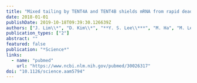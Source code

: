 ```yaml
---
title: "Mixed tailing by TENT4A and TENT4B shields mRNA from rapid deadenylation"
date: 2018-01-01
publishDate: 2019-10-18T09:39:30.126639Z
authors: ["J. Lim\\*", "D. Kim\\*", "**Y. S. Lee\\***", "M. Ha", "M. Lee", "J. Yeo", "H. Chang", "J. Song", "K. Ahn", "V. N. Kim\\#"]
publication_types: ["2"]
abstract: ""
featured: false
publication: "*Science*"
links:
  - name: "pubmed"
    url: "https://www.ncbi.nlm.nih.gov/pubmed/30026317"
doi: "10.1126/science.aam5794"
---
```

